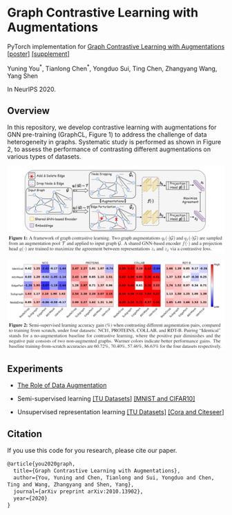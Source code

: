 # Graph Contrastive Learning with Augmentations

PyTorch implementation for [Graph Contrastive Learning with Augmentations](https://arxiv.org/abs/2010.13902) [[poster]](https://yyou1996.github.io/files/neurips2020_graphcl_poster.pdf) [[supplement]](https://yyou1996.github.io/files/neurips2020_graphcl_supplement.pdf)

Yuning You<sup>\*</sup>, Tianlong Chen<sup>\*</sup>, Yongduo Sui, Ting Chen, Zhangyang Wang, Yang Shen

In NeurIPS 2020.

## Overview

In this repository, we develop contrastive learning with augmentations for GNN pre-training (GraphCL, Figure 1) to address the challenge of data heterogeneity in graphs.
Systematic study is performed as shown in Figure 2, to assess the performance of contrasting different augmentations on various types of datasets.

![](./graphcl.png)



![](./augmentations.png)

## Experiments

* [The Role of Data Augmentation](https://github.com/Shen-Lab/GraphCL/tree/master/semisupervised_TU#exploring-the-role-of-data-augmentation-in-graphcl)

* Semi-supervised learning [[TU Datasets]](https://github.com/Shen-Lab/GraphCL/tree/master/semisupervised_TU#graphcl-with-sampled-augmentations) [[MNIST and CIFAR10]](https://github.com/Shen-Lab/GraphCL/tree/master/semisupervised_MNIST_CIFAR10)

* Unsupervised representation learning [[TU Datasets]](https://github.com/Shen-Lab/GraphCL/tree/master/unsupervised_TU) [[Cora and Citeseer]](https://github.com/Shen-Lab/GraphCL/tree/master/unsupervised_Cora_Citeseer)

## Citation

If you use this code for you research, please cite our paper.

```
@article{you2020graph,
  title={Graph Contrastive Learning with Augmentations},
  author={You, Yuning and Chen, Tianlong and Sui, Yongduo and Chen, Ting and Wang, Zhangyang and Shen, Yang},
  journal={arXiv preprint arXiv:2010.13902},
  year={2020}
}
```

